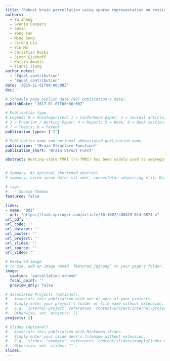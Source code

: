 ```yaml
---
title: 'Robust brain parcellation using sparse representation on resting-state fMRI'
authors:
  - Yu Zhang
  - Svenja Caspers
  - admin
  - Yong Fan
  - Ming Song
  - Cirong Liu
  - Yin Mo
  - Christian Roski
  - Simon Eickhoff
  - Katrin Amunts
  - Tianzi Jiang
author_notes:
  - 'Equal contribution'
  - 'Equal contribution'
date: '2015-11-01T00:00:00Z'
doi: ''

# Schedule page publish date (NOT publication's date).
publishDate: '2017-01-01T00:00:00Z'

# Publication type.
# Legend: 0 = Uncategorized; 1 = Conference paper; 2 = Journal article;
# 3 = Preprint / Working Paper; 4 = Report; 5 = Book; 6 = Book section;
# 7 = Thesis; 8 = Patent
publication_types: ['2']

# Publication name and optional abbreviated publication name.
publication: '*Brain Structure Function*'
publication_short: 'Brain Struct Funct'

abstract: Resting-state fMRI (rs-fMRI) has been widely used to segregate the brain into individual modules based on the presence of distinct connectivity patterns. Many parcellation methods have been proposed for brain parcellation using rs-fMRI, but their results have been somewhat inconsistent, potentially due to various types of noise. In this study, we provide a robust parcellation method for rs-fMRI-based brain parcellation, which constructs a sparse similarity graph based on the sparse representation coefficients of each seed voxel and then uses spectral clustering to identify distinct modules. Both the local time-varying BOLD signals and whole-brain connectivity patterns may be used as features and yield similar parcellation results. The robustness of our method was tested on both simulated and real rs-fMRI datasets. In particular, on simulated rs-fMRI data, sparse representation achieved good performance across different noise levels, including high accuracy of parcellation and high robustness to noise. On real rs-fMRI data, stable parcellation of the medial frontal cortex (MFC) and parietal operculum (OP) were achieved on three different datasets, with high reproducibility within each dataset and high consistency across these results. Besides, the parcellation of MFC was little influenced by the degrees of spatial smoothing. Furthermore, the consistent parcellation of OP was also well corresponding to cytoarchitectonic subdivisions and known somatotopic organizations. Our results demonstrate a new promising approach to robust brain parcellation using resting-state fMRI by sparse representation.


# Summary. An optional shortened abstract.
# summary: Lorem ipsum dolor sit amet, consectetur adipiscing elit. Duis posuere tellus ac convallis placerat. Proin tincidunt magna sed ex sollicitudin condimentum.

# tags:
#   - Source Themes
featured: false

links:
- name: "DOI"
  url: "https://link.springer.com/article/10.1007/s00429-014-0874-x"
url_pdf: ''
url_code: ''
url_dataset: ''
url_poster: ''
url_project: ''
url_slides: ''
url_source: ''
url_video: ''

# Featured image
# To use, add an image named `featured.jpg/png` to your page's folder.
image:
  caption: 'parcellation scheme'
  focal_point: ''
  preview_only: false

# Associated Projects (optional).
#   Associate this publication with one or more of your projects.
#   Simply enter your project's folder or file name without extension.
#   E.g. `internal-project` references `content/project/internal-project/index.md`.
#   Otherwise, set `projects: []`.
projects: []

# Slides (optional).
#   Associate this publication with Markdown slides.
#   Simply enter your slide deck's filename without extension.
#   E.g. `slides: "example"` references `content/slides/example/index.md`.
#   Otherwise, set `slides: ""`.
slides:
---
```

